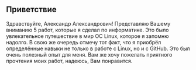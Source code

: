 ## Приветствие
Здравствуйте, Александр Александрович! Представляю Вашему вниманию 5 работ, которые я сделал по информатике. 
Это было увлекательное путешествие в мир ОС Linux, которое я запомню надолго. 
В свою же очередь отмечу тот факт, что я приобрёл определённые навыки не только в работе с Linux, но и с GitHub. 
Это был очень полезный опыт для меня.
Вам же хочу пожелать приятного прочтения моих работ, надеюсь, Вам понравится.
